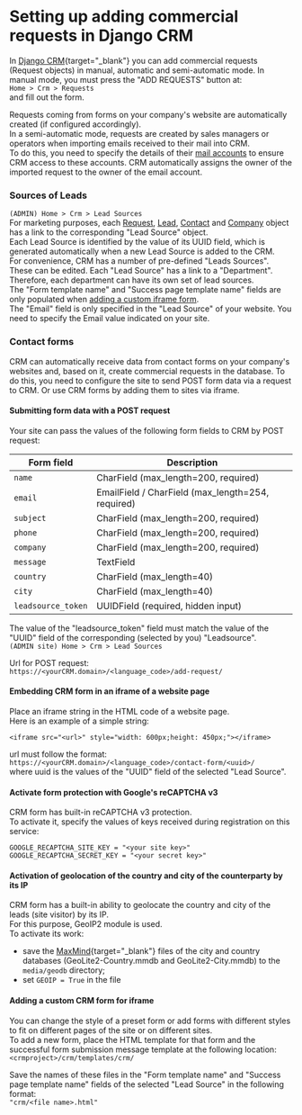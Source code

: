 # Setting up adding commercial requests in Django CRM

In [Django CRM](https://github.com/DjangoCRM/django-crm/){target="_blank"} you can add commercial requests (Request objects) in manual, automatic and semi-automatic mode.
In manual mode, you must press the "ADD REQUESTS" button at:  
  `Home > Crm > Requests`  
and fill out the form.

Requests coming from forms on your company's website are automatically created (if configured accordingly).  
In a semi-automatic mode, requests are created by sales managers or operators when importing emails received to their mail into CRM.  
To do this, you need to specify the details of their [mail accounts](setting_up_email_accounts.md) to ensure CRM access to these accounts.
CRM automatically assigns the owner of the imported request to the owner of the email account.

### Sources of Leads

`(ADMIN) Home > Crm > Lead Sources`  
For marketing purposes, each [Request](operator_and_sales_manager_roles.md#working-with-requests), [Lead](operator_and_sales_manager_roles.md#lead-object), [Contact](operator_and_sales_manager_roles.md#object-of-company-contact-persons) and [Company](operator_and_sales_manager_roles.md#company-object) object has a link to the corresponding "Lead Source" object.  
Each Lead Source is identified by the value of its UUID field, which is generated automatically when a new Lead Source is added to the CRM.  
For convenience, CRM has a number of pre-defined "Leads Sources". These can be edited.
Each "Lead Source" has a link to a "Department". Therefore, each department can have its own set of lead sources.  
The "Form template name" and "Success page template name" fields are only populated when [adding a custom iframe form](#adding-a-custom-crm-form-for-iframe).  
The "Email" field is only specified in the "Lead Source" of your website. You need to specify the Email value indicated on your site.

### Contact forms

CRM can automatically receive data from contact forms on your company's websites and, based on it, create commercial requests in the database.
To do this, you need to configure the site to send POST form data via a request to CRM. Or use CRM forms by adding them to sites via iframe.

#### Submitting form data with a POST request

Your site can pass the values of the following form fields to CRM by POST request:  

| Form field         | Description                                       |
|--------------------|---------------------------------------------------|
| `name`             | CharField (max_length=200, required)              |
| `email`            | EmailField / CharField (max_length=254, required) |
| `subject`          | CharField (max_length=200, required)              |
| `phone`            | CharField (max_length=200, required)              |
| `company`          | CharField (max_length=200, required)              |
| `message`          | TextField                                         |
| `country`          | CharField (max_length=40)                         |
| `city`             | CharField (max_length=40)                         |
| `leadsource_token` | UUIDField (required, hidden input)                |

The value of the "leadsource_token" field must match the value of the "UUID" field of the corresponding (selected by you) "Leadsource".  
`(ADMIN site) Home > Crm > Lead Sources`

Url for POST request:  
`https://<yourCRM.domain>/<language_code>/add-request/`

#### Embedding CRM form in an iframe of a website page

Place an iframe string in the HTML code of a website page.  
Here is an example of a simple string:

```HTL
<iframe src="<url>" style="width: 600px;height: 450px;"></iframe>
```

url must follow the format:  
`https://<yourCRM.domain>/<language_code>/contact-form/<uuid>/`  
where uuid is the values of the "UUID" field of the selected "Lead Source".

#### Activate form protection with Google's reCAPTCHA v3

CRM form has built-in reCAPTCHA v3 protection.  
To activate it, specify the values of keys received during registration on this service:  

```
GOOGLE_RECAPTCHA_SITE_KEY = "<your site key>"  
GOOGLE_RECAPTCHA_SECRET_KEY = "<your secret key>"
```

#### Activation of geolocation of the country and city of the counterparty by its IP

CRM form has a built-in ability to geolocate the country and city of the leads (site visitor) by its IP.  
For this purpose, GeoIP2 module is used.  
To activate its work:

- save the [MaxMind](https://dev.maxmind.com/geoip/docs/databases){target="_blank"} files of the city and country databases (GeoLite2-Country.mmdb and GeoLite2-City.mmdb) to the `media/geodb` directory;
- set `GEOIP = True` in the file

#### Adding a custom CRM form for iframe

You can change the style of a preset form or add forms with different styles to fit on different pages of the site or on different sites.  
To add a new form, place the HTML template for that form and the successful form submission message template at the following location:  
`<crmproject>/crm/templates/crm/`

Save the names of these files in the "Form template name" and "Success page template name" fields of the selected "Lead Source" in the following format:  
 `"crm/<file name>.html"`
